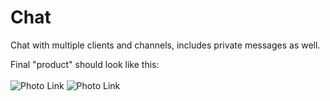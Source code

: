 # Chat
Chat with multiple clients and channels, includes private messages as well.

Final "product" should look like this:
<br><br>
![Photo Link](http://i.epvpimg.com/5dF3gab.png)
![Photo Link](http://i.epvpimg.com/nEsCgab.png)
